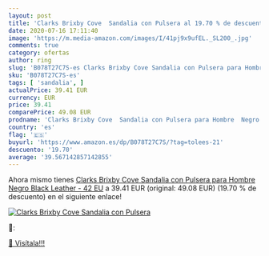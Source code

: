 ```yaml
---
layout: post
title: 'Clarks Brixby Cove  Sandalia con Pulsera al 19.70 % de descuento'
date: 2020-07-16 17:11:40
image: 'https://m.media-amazon.com/images/I/41pj9x9ufEL._SL200_.jpg'
comments: true
category: ofertas
author: ring
slug: 'B078T27C7S-es Clarks Brixby Cove Sandalia con Pulsera para Hombre Negro...'
sku: 'B078T27C7S-es'
tags: [ 'sandalia', ]
actualPrice: 39.41 EUR
currency: EUR
price: 39.41
comparePrice: 49.08 EUR
prodname: 'Clarks Brixby Cove  Sandalia con Pulsera para Hombre  Negro  Black Leather -   42 EU'
country: 'es'
flag: '🇪🇸'
buyurl: 'https://www.amazon.es/dp/B078T27C7S/?tag=tolees-21'
descuento: '19.70'
average: '39.567142857142855'
---
```


Ahora mismo tienes [Clarks Brixby Cove  Sandalia con Pulsera para Hombre  Negro  Black Leather -   42 EU](https://www.amazon.es/dp/B078T27C7S/?tag=tolees-21) a 39.41 EUR (original: 49.08 EUR) (19.70 %  de descuento) en el siguiente enlace!

[![Clarks Brixby Cove  Sandalia con Pulsera](https://m.media-amazon.com/images/I/41pj9x9ufEL._SL200_.jpg)](https://www.amazon.es/dp/B078T27C7S/?tag=tolees-21)

🔎:


[🛒 Visítala!!!](https://www.amazon.es/dp/B078T27C7S/?tag=tolees-21)
